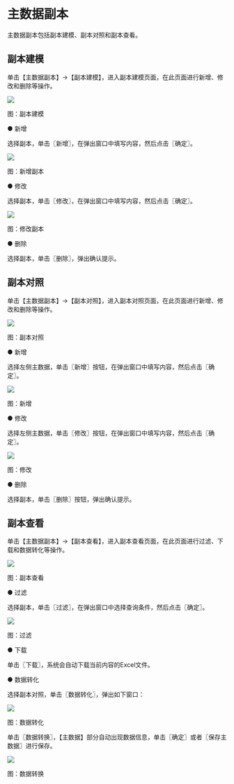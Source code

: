 # 主数据副本

主数据副本包括副本建模、副本对照和副本查看。

## 副本建模

单击【主数据副本】→【副本建模】，进入副本建模页面，在此页面进行新增、修改和删除等操作。

![](/articles/cloudmdm/3-/images/image55.png)

图：副本建模

● 新增

选择副本，单击〖新增〗，在弹出窗口中填写内容，然后点击〖确定〗。

![](/articles/cloudmdm/3-/images/image56.png)

图：新增副本

● 修改

选择副本，单击〖修改〗，在弹出窗口中填写内容，然后点击〖确定〗。

![](/articles/cloudmdm/3-/images/image57.png)

图：修改副本

● 删除

选择副本，单击〖删除〗，弹出确认提示。

## 副本对照

单击【主数据副本】→【副本对照】，进入副本对照页面，在此页面进行新增、修改和删除等操作。

![](/articles/cloudmdm/3-/images/image58.png)

图：副本对照

● 新增

选择左侧主数据，单击〖新增〗按钮，在弹出窗口中填写内容，然后点击〖确定〗。

![](/articles/cloudmdm/3-/images/image59.png)

图：新增

● 修改

选择左侧主数据，单击〖修改〗按钮，在弹出窗口中填写内容，然后点击〖确定〗。

![](/articles/cloudmdm/3-/images/image60.png)

图：修改

● 删除

选择副本，单击〖删除〗按钮，弹出确认提示。

## 副本查看

单击【主数据副本】→【副本查看】，进入副本查看页面，在此页面进行过滤、下载和数据转化等操作。

![](/articles/cloudmdm/3-/images/image61.png)

图：副本查看

● 过滤

选择副本，单击〖过滤〗，在弹出窗口中选择查询条件，然后点击〖确定〗。

![](/articles/cloudmdm/3-/images/image62.png)

图：过滤

● 下载

单击〖下载〗，系统会自动下载当前内容的Excel文件。

● 数据转化

选择副本对照，单击〖数据转化〗，弹出如下窗口：

![](/articles/cloudmdm/3-/images/image63.png)

图：数据转化

单击〖数据转换〗，【主数据】部分自动出现数据信息，单击〖确定〗或者〖保存主数据〗进行保存。

![](/articles/cloudmdm/3-/images/image64.png)

图：数据转换


